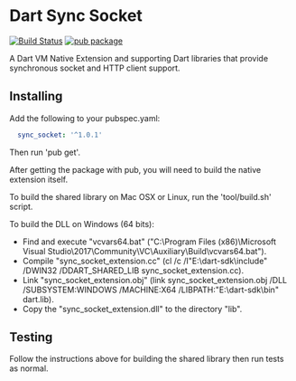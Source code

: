 Dart Sync Socket
================

[![Build Status](https://travis-ci.org/google/dart-sync-socket.svg?branch=master)](https://travis-ci.org/google/dart-sync-socket)
[![pub package](https://img.shields.io/pub/v/sync_socket.svg)](https://pub.dartlang.org/packages/sync_socket)

A Dart VM Native Extension and supporting Dart libraries that provide
synchronous socket and HTTP client support.

Installing
----------

Add the following to your pubspec.yaml:
```YAML
  sync_socket: '^1.0.1'
```

Then run 'pub get'.

After getting the package with pub, you will need to build the native extension itself.

To build the shared library on Mac OSX or Linux, run the 'tool/build.sh' script.

To build the DLL on Windows (64 bits):
  - Find and execute "vcvars64.bat" ("C:\Program Files (x86)\Microsoft Visual Studio\2017\Community\VC\Auxiliary\Build\vcvars64.bat").
  - Compile "sync_socket_extension.cc" (cl /c /I"E:\dart-sdk\include" /DWIN32 /DDART_SHARED_LIB sync_socket_extension.cc).
  - Link "sync_socket_extension.obj" (link sync_socket_extension.obj /DLL /SUBSYSTEM:WINDOWS /MACHINE:X64 /LIBPATH:"E:\dart-sdk\bin" dart.lib).
  - Copy the "sync_socket_extension.dll" to the directory "lib".

Testing
-------

Follow the instructions above for building the shared library then run tests
as normal.
